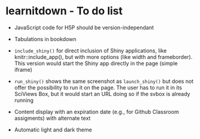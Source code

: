 # learnitdown - To do list

-   JavaScript code for H5P should be version-independant

-   Tabulations in bookdown

-   `include_shiny()` for direct inclusion of Shiny applications, like knitr::include_app(), but with more options (like width and frameborder). This version would start the Shiny app directly in the page (simple iframe)

-   `run_shiny()` shows the same screenshot as `launch_shiny()` but does not offer the possibility to run it on the page. The user has to run it in its SciViews Box, but it would start an URL doing so if the svbox is already running

-   Content display with an expiration date (e.g., for Github Classroom assigments) with alternate text

-   Automatic light and dark theme
